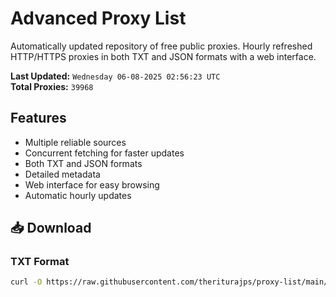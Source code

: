# Advanced Proxy List

Automatically updated repository of free public proxies. Hourly refreshed HTTP/HTTPS proxies in both TXT and JSON formats with a web interface.

**Last Updated:** `Wednesday 06-08-2025 02:56:23 UTC`  
**Total Proxies:** `39968`

## Features
- Multiple reliable sources
- Concurrent fetching for faster updates
- Both TXT and JSON formats
- Detailed metadata
- Web interface for easy browsing
- Automatic hourly updates

## 📥 Download

### TXT Format
```bash
curl -O https://raw.githubusercontent.com/theriturajps/proxy-list/main/proxies.txt